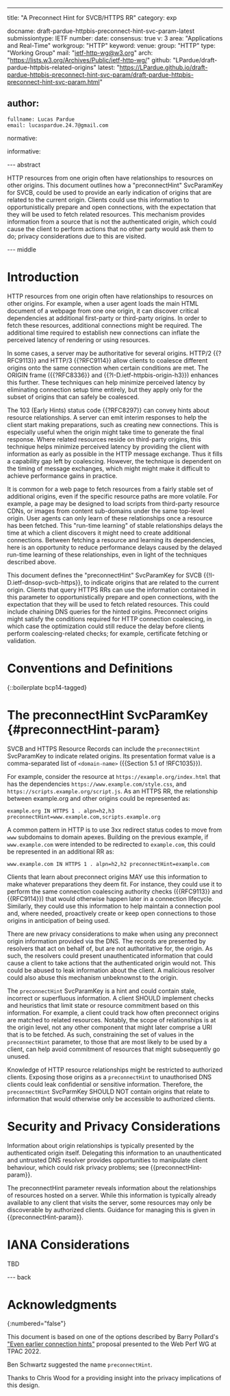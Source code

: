---
title: "A Preconnect Hint for SVCB/HTTPS RR"
category: exp

docname: draft-pardue-httpbis-preconnect-hint-svc-param-latest
submissiontype: IETF
number:
date:
consensus: true
v: 3
area: "Applications and Real-Time"
workgroup: "HTTP"
keyword:
venue:
  group: "HTTP"
  type: "Working Group"
  mail: "ietf-http-wg@w3.org"
  arch: "https://lists.w3.org/Archives/Public/ietf-http-wg/"
  github: "LPardue/draft-pardue-httpbis-related-origins"
  latest: "https://LPardue.github.io/draft-pardue-httpbis-preconnect-hint-svc-param/draft-pardue-httpbis-preconnect-hint-svc-param.html"

author:
 -
    fullname: Lucas Pardue
    email: lucaspardue.24.7@gmail.com

normative:

informative:


--- abstract

HTTP resources from one origin often have relationships to resources on other
origins. This document outlines how a "preconnectHint" SvcParamKey for SVCB,
could be used to provide an early indication of origins that are related to the
current origin. Clients could use this information to opportunistically prepare
and open connections, with the expectation that they will be used to fetch
related resources. This mechanism provides information from a source that is not
the authenticated origin, which could cause the client to perform actions that
no other party would ask them to do; privacy considerations due to this are
visited.


--- middle

# Introduction

HTTP resources from one origin often have relationships to resources on other
origins. For example, when a user agent loads the main HTML document of a
webpage from one one origin, it can discover critical dependencies at additional
first-party or third-party origins. In order to fetch these resources,
additional connections might be required. The additional time required to
establish new connections can inflate the perceived latency of rendering or
using resources.

In some cases, a server may be authoritative for several origins. HTTP/2
{{?RFC9113}} and HTTP/3 {{?RFC9114}} allow clients to coalesce different origins
onto the same connection when certain conditions are met. The ORIGIN frame
({{?RFC8336}} and {{?I-D.ietf-httpbis-origin-h3}}) enhances this further. These
techniques can help minimize perceived latency by eliminating connection setup
time entirely, but they apply only for the subset of origins that can safely be
coalesced.

The 103 (Early Hints) status code {{?RFC8297}} can convey hints about resource
relationships. A server can emit interim responses to help the client start
making preparations, such as creating new connections. This is especially useful
when the origin might take time to generate the final response. Where related
resources reside on third-party origins, this technique helps minimize perceived
latency by providing the client with information as early as possible in the
HTTP message exchange. Thus it fills a capability gap left by coalescing.
However, the technique is dependent on the timing of message exchanges, which
might might make it difficult to achieve performance gains in practice.

It is common for a web page to fetch resources from a fairly stable set of
additional origins, even if the specific resource paths are more volatile. For
example, a page may be designed to load scripts from third-party resource CDNs,
or images from content sub-domains under the same top-level origin. User agents
can only learn of these relationships once a resource has been fetched. This
"run-time learning" of stable relationships delays the time at which a client
discovers it might need to create additional connections. Between fetching a
resource and learning its dependencies, here is an opportunity to reduce
performance delays caused by the delayed run-time learning of these
relationships, even in light of the techniques described above.

This document defines the "preconnectHint" SvcParamKey for SVCB
{{!I-D.ietf-dnsop-svcb-https}}, to indicate origins that are related to the
current origin. Clients that query HTTPS RRs can use the information contained
in this parameter to opportunistically prepare and open connections, with the
expectation that they will be used to fetch related resources. This could
include chaining DNS queries for the hinted origins. Preconnect origins might
satisfy the conditions required for HTTP connection coalescing, in which case
the optimization could still reduce the delay before clients perform
coalescing-related checks; for example, certificate fetching or validation.


# Conventions and Definitions

{::boilerplate bcp14-tagged}


# The preconnectHint SvcParamKey {#preconnectHint-param}

SVCB and HTTPS Resource Records can include the `preconnectHint` SvcParamKey to
indicate related origins. Its presentation format value is a comma-separated
list of `<domain-name>` ({{Section 5.1 of !RFC1035}}).

For example, consider the resource at `https://example.org/index.html` that has
the dependencies `https://www.example.com/style.css`, and
`https://scripts.example.org/script.js`. As an
HTTPS RR, the relationship between example.org and other origins could be
represented as:

~~~
example.org IN HTTPS 1 . alpn=h2,h3 preconnectHint=www.example.com,scripts.example.org
~~~

A common pattern in HTTP is to use 3xx redirect status codes to move from `www`
subdomains to domain apexes. Building on the previous example, if
`www.example.com` were intended to be redirected to `example.com`, this could be
represented in an additional RR as:

~~~
www.example.com IN HTTPS 1 . alpn=h2,h2 preconnectHint=example.com
~~~

Clients that learn about preconnect origins MAY use this information to make
whatever preparations they deem fit. For instance, they could use it to perform
the same connection coalescing authority checks ({{RFC9113}} and {{RFC9114}})
that would otherwise happen later in a connection lifecycle. Similarly, they
could use this information to help maintain a connection pool and, where needed,
proactively create or keep open connections to those origins in anticipation of
being used.

There are new privacy considerations to make when using any preconnect origin
information provided via the DNS. The records are presented by resolvers that
act on behalf of, but are not authoritative for, the origin. As such, the
resolvers could present unauthenticated information that could cause a client to
take actions that the authenticated origin would not. This could be abused to
leak information about the client. A malicious resolver could also abuse this
mechanism unbeknownst to the origin.

The `preconnectHint` SvcParamKey is a hint and could contain stale, incorrect or
superfluous information. A client SHOULD implement checks and heuristics that
limit state or resource commitment based on this information. For example, a
client could track how often preconnect origins are matched to related
resources. Notably, the scope of relationships is at the origin level, not any
other component that might later comprise a URI that is to be fetched. As such,
constraining the set of values in the `preconnectHint` parameter, to those that
are most likely to be used by a client, can help avoid commitment of resources
that might subsequently go unused.

Knowledge of HTTP resource relationships might be restricted to authorized
clients. Exposing those origins as a `preconnectHint` to unauthorised DNS
clients could leak confidential or sensitive information. Therefore, the
`preconnectHint` SvcParmKey SHOULD NOT contain origins that relate to
information that would otherwise only be accessible to authorized clients.

# Security and Privacy Considerations

Information about origin relationships is typically presented by the
authenticated origin itself. Delegating this information to an unauthenticated
and untrusted DNS resolver provides opportunities to manipulate client
behaviour, which could risk privacy problems; see {{preconnectHint-param}}.

The preconnectHint parameter reveals information about the relationships
of resources hosted on a server. While this information is typically already
available to any client that visits the server, some resources may only be
discoverable by authorized clients. Guidance for managing this is given in
{{preconnectHint-param}}.

# IANA Considerations

TBD


--- back

# Acknowledgments
{:numbered="false"}

This document is based on one of the options described by Barry Pollard's ["Even
earlier connection
hints"](https://docs.google.com/document/d/1ApILvaFpZPGx6NkqhPvlqni6kTaWfcY6xSEuXg8XdiA/edit#heading=h.fxvrme9c9xpm)
proposal presented to the Web Perf WG at TPAC 2022.

Ben Schwartz suggested the name `preconnectHint`.

Thanks to Chris Wood for a providing insight into the privacy implications of
this design.
